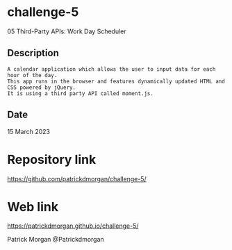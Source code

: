 # challenge-5

05 Third-Party APIs: Work Day Scheduler

## Description

    A calendar application which allows the user to input data for each hour of the day.
    This app runs in the browser and features dynamically updated HTML and CSS powered by jQuery.
    It is using a third party API called moment.js.
    
## Date 

15 March 2023

# Repository link

https://github.com/patrickdmorgan/challenge-5/

# Web link

https://patrickdmorgan.github.io/challenge-5/

Patrick Morgan @Patrickdmorgan
